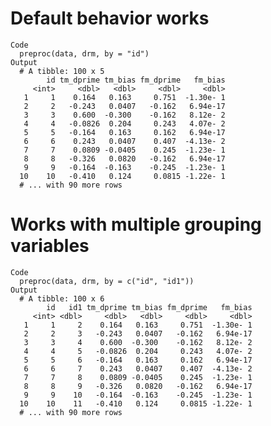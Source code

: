 # Default behavior works

    Code
      preproc(data, drm, by = "id")
    Output
      # A tibble: 100 x 5
            id tm_dprime tm_bias fm_dprime   fm_bias
         <int>     <dbl>   <dbl>     <dbl>     <dbl>
       1     1    0.164   0.163     0.751  -1.30e- 1
       2     2   -0.243   0.0407   -0.162   6.94e-17
       3     3    0.600  -0.300    -0.162   8.12e- 2
       4     4   -0.0826  0.204     0.243   4.07e- 2
       5     5   -0.164   0.163     0.162   6.94e-17
       6     6    0.243   0.0407    0.407  -4.13e- 2
       7     7    0.0809 -0.0405    0.245  -1.23e- 1
       8     8   -0.326   0.0820   -0.162   6.94e-17
       9     9   -0.164  -0.163    -0.245  -1.23e- 1
      10    10   -0.410   0.124     0.0815 -1.22e- 1
      # ... with 90 more rows

# Works with multiple grouping variables

    Code
      preproc(data, drm, by = c("id", "id1"))
    Output
      # A tibble: 100 x 6
            id   id1 tm_dprime tm_bias fm_dprime   fm_bias
         <int> <dbl>     <dbl>   <dbl>     <dbl>     <dbl>
       1     1     2    0.164   0.163     0.751  -1.30e- 1
       2     2     3   -0.243   0.0407   -0.162   6.94e-17
       3     3     4    0.600  -0.300    -0.162   8.12e- 2
       4     4     5   -0.0826  0.204     0.243   4.07e- 2
       5     5     6   -0.164   0.163     0.162   6.94e-17
       6     6     7    0.243   0.0407    0.407  -4.13e- 2
       7     7     8    0.0809 -0.0405    0.245  -1.23e- 1
       8     8     9   -0.326   0.0820   -0.162   6.94e-17
       9     9    10   -0.164  -0.163    -0.245  -1.23e- 1
      10    10    11   -0.410   0.124     0.0815 -1.22e- 1
      # ... with 90 more rows

